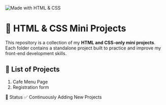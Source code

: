 ![Made with HTML & CSS](https://img.shields.io/badge/Made%20with-HTML%20%26%20CSS-orange?style=for-the-badge&logo=html5&logoColor=white)

# 🎨 HTML & CSS Mini Projects

This repository is a collection of my **HTML and CSS-only mini projects**.  
Each folder contains a standalone project built to practice and improve my front-end development skills.

## 🧩 List of Projects
1. Cafe Menu Page
2. Registration form

📌 Status
✅ Continuously Adding New Projects
